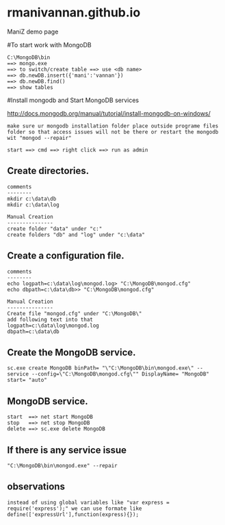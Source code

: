 rmanivannan.github.io
=====================

ManiZ demo page


#To start work with MongoDB


```
C:\MongoDB\bin
==> mongo.exe
==> to switch/create table ==> use <db name>
==> db.newDB.insert({'mani':'vannan'})
==> db.newDB.find()
==> show tables
```

#Install mongodb and Start MongoDB services

http://docs.mongodb.org/manual/tutorial/install-mongodb-on-windows/

```
make sure ur mongodb installation folder place outside programe files folder so that access issues will not be there or restart the mongodb wit "mongod --repair"

start ==> cmd ==> right click ==> run as admin
```

Create directories.
------------------
```
comments
--------
mkdir c:\data\db
mkdir c:\data\log

Manual Creation
---------------
create folder "data" under "c:"
create folders "db" and "log" under "c:\data"
```

Create a configuration file.
----------------------------
```
comments
--------
echo logpath=c:\data\log\mongod.log> "C:\MongoDB\mongod.cfg"
echo dbpath=c:\data\db>> "C:\MongoDB\mongod.cfg"

Manual Creation
---------------
Create file "mongod.cfg" under "C:\MongoDB\"
add following text into that
logpath=c:\data\log\mongod.log
dbpath=c:\data\db
```


Create the MongoDB service.
---------------------------
```
sc.exe create MongoDB binPath= "\"C:\MongoDB\bin\mongod.exe\" --service --config=\"C:\MongoDB\mongod.cfg\"" DisplayName= "MongoDB" start= "auto"
```

MongoDB service.
--------------------------
```
start  ==> net start MongoDB
stop   ==> net stop MongoDB
delete ==> sc.exe delete MongoDB
```


If there is any service issue 
------------------------------
```
"C:\MongoDB\bin\mongod.exe" --repair
```


observations
------------
```
instead of using global variables like "var express = require('express');" we can use formate like define(['expressUrl'],function(express){});
```

